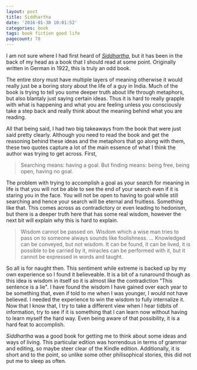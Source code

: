 ```yaml
---
layout: post
title: Siddhartha
date: '2016-01-30 10:01:52'
categories: book
tags: book fiction good life
pagecount: 78
---
```


I am not sure where I had first heard of [*Siddhartha*][sid-amazon],
but it has been in the back of my head as a book that I should
read at some point. Originally written in German in 1922, this is
truly an odd book.

The entire story must have multiple layers of meaning otherwise
it would really just be a boring story about the life of a guy
in India. Much of the book is trying to tell you some deeper truth
about life through metaphors, but also blantaly just saying certain
ideas. Thus it is hard to really grapple with what is happening
and what you are feeling unless you consciously take a step
back and really think about the meaning behind what you are reading.

All that being said, I had two big takeaways from the book that were
just said pretty clearly. Although you need to read the book and get
the reasoning behind these ideas and the metaphors that go along with them,
these two quotes capture a lot of the main essence of what I think
the author was trying to get across. First,

> Searching means: having a goal. But finding means: being free, being open,
> having no goal.

The problem with trying to accomplish a goal as your search for meaning
in life is that you will not be able to see the end of your search even
if it is staring you in the face. You will not be open to having to goal
while still searching and hence your search will be eternal and fruitless.
Something like that. This comes across as contradictory or even leading to
hedonism, but there is a deeper truth here that has some real wisdom,
however the next bit will explain why this is hard to explain.

> Wisdom cannot be passed on. Wisdom which a wise man tries to pass on
> to someone always sounds like foolishness.
> ...
> Knowledged can be conveyed, but not wisdom. It can be found, it can be
> lived, it is possible to be carried by it, miracles can be performed with
> it, but it cannot be expressed in words and taught.

So all is for naught then. This sentiment while extreme is backed up by
my own experience so I found it believeable. It is a bit of a runaround
though as this idea is wisdom in itself so it is almost like the
contradiction "This sentence is a lie". I have found the wisdom I have
gained over each year to be something that, even if told to me when I was
younger, I would not have believed. I needed the experience to win the
wisdom to fully internalize it. Now that I know that, I try to take a
different view when I hear tidbits of information, try to see if it is
something that I can learn now without having to learn myself the hard
way. Even being aware of that possibility, it is a hard feat to accomplish.

*Siddhartha* was a good book for getting me to think about some ideas
and ways of living. This particular edition was horrendous in terms of
grammar and editing, so maybe steer clear of the Kindle edition. Additionally,
it is short and to the point, so unlike some other philisophical stories, this
did not put me to sleep as often.


[sid-amazon]:     http://a.co/02VQ4YJ

